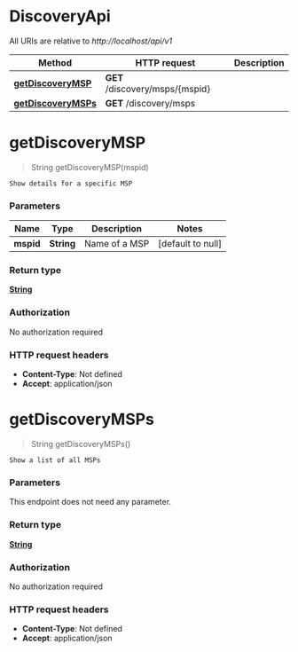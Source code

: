 # DiscoveryApi

All URIs are relative to *http://localhost/api/v1*

Method | HTTP request | Description
------------- | ------------- | -------------
[**getDiscoveryMSP**](DiscoveryApi.md#getDiscoveryMSP) | **GET** /discovery/msps/{mspid} | 
[**getDiscoveryMSPs**](DiscoveryApi.md#getDiscoveryMSPs) | **GET** /discovery/msps | 


<a name="getDiscoveryMSP"></a>
# **getDiscoveryMSP**
> String getDiscoveryMSP(mspid)



    Show details for a specific MSP

### Parameters

Name | Type | Description  | Notes
------------- | ------------- | ------------- | -------------
 **mspid** | **String**| Name of a MSP | [default to null]

### Return type

[**String**](../Models/string.md)

### Authorization

No authorization required

### HTTP request headers

- **Content-Type**: Not defined
- **Accept**: application/json

<a name="getDiscoveryMSPs"></a>
# **getDiscoveryMSPs**
> String getDiscoveryMSPs()



    Show a list of all MSPs

### Parameters
This endpoint does not need any parameter.

### Return type

[**String**](../Models/string.md)

### Authorization

No authorization required

### HTTP request headers

- **Content-Type**: Not defined
- **Accept**: application/json

